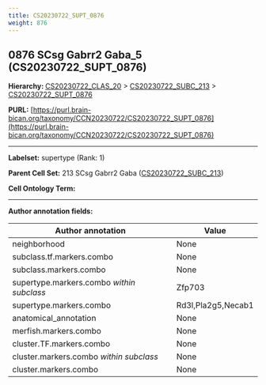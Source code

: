 ```yaml
---
title: CS20230722_SUPT_0876
weight: 876
---
```

## 0876 SCsg Gabrr2 Gaba_5 (CS20230722_SUPT_0876)
<b>Hierarchy: </b>
[CS20230722_CLAS_20](../CS20230722_CLAS_20) >
[CS20230722_SUBC_213](../CS20230722_SUBC_213) >
[CS20230722_SUPT_0876](../CS20230722_SUPT_0876)

**PURL:** [https://purl.brain-bican.org/taxonomy/CCN20230722/CS20230722_SUPT_0876](https://purl.brain-bican.org/taxonomy/CCN20230722/CS20230722_SUPT_0876)

---


**Labelset:** supertype (Rank: 1)

**Parent Cell Set:** 213 SCsg Gabrr2 Gaba ([CS20230722_SUBC_213](../CS20230722_SUBC_213))



**Cell Ontology Term:** 

[MARKER GENES.]: #


---

[TRANSFERRED ANNOTATIONS.]: #


[AUTHOR ANNOTATION FIELDS.]: #


**Author annotation fields:**

| Author annotation | Value |
|-------------------|-------|
|neighborhood|None|
|subclass.tf.markers.combo|None|
|subclass.markers.combo|None|
|supertype.markers.combo _within subclass_|Zfp703|
|supertype.markers.combo|Rd3l,Pla2g5,Necab1|
|anatomical_annotation|None|
|merfish.markers.combo|None|
|cluster.TF.markers.combo|None|
|cluster.markers.combo _within subclass_|None|
|cluster.markers.combo|None|
